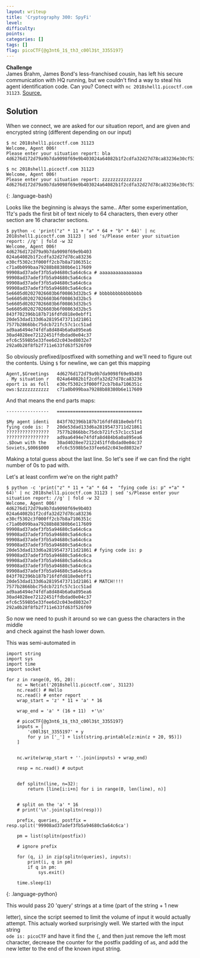 ```yaml
---
layout: writeup
title: 'Cryptography 300: SpyFi'
level: 
difficulty: 
points: 
categories: []
tags: []
flag: picoCTF{@g3nt6_1$_th3_c00l3$t_3355197}
---
```

**Challenge**  
 James Brahm, James Bond's less-franchised cousin, has left his secure
communication with HQ running, but we couldn't find a way to steal his
agent identification code. Can you? Conect with `nc
2018shell1.picoctf.com 31123`.
[Source.](writeupfiles/spy_terminal_no_flag.py)

## Solution

When we connect, we are asked for our situation report, and are given
and encrypted string (different depending on our input)

    $ nc 2018shell1.picoctf.com 31123
    Welcome, Agent 006!
    Please enter your situation report: bla
    4d6276d172d79a9b7da9098f69e9b403024a64082b1f2cdfa32d27d78ca83236e30cf5302c3f000ff2cb7b8a7106351c3fbf30cac64b016bb3fd112a28ed5478da62ea7c24a6c2956c96fbaaa3097dee75e268403189f06f1250226d6d557f9dcbadccc3485faa80ca8c04ff845819b5fb49b0414a48d3cb4993e15d5c9a05a7935360d079133605136cd91c3a85559adf26219527ad17f80a6fece062d71d6f
    
    $ nc 2018shell1.picoctf.com 31123
    Welcome, Agent 006!
    Please enter your situation report: zzzzzzzzzzzzzzz
    4d6276d172d79a9b7da9098f69e9b403024a64082b1f2cdfa32d27d78ca83236e30cf5302c3f000ff2cb7b8a7106351cc71a0b099baa79288b88380b6e1176093062f7a7751b1cd658a5bd1068c1e66da61b6aa76648777223b15da96a1f249e4ea96647c833ab65e5ec4ed409fe3414af4759f13ad15cc038b0084cdd2f7440456b962fdff9ae64e7a083561b1fda1a8e456864e71843a630207321a2728d26d94dd9b0159dce7368382298d639b818
{: .language-bash}

Looks like the beginning is always the same.. After some
experimentation, 11z's pads the first bit of text nicely to 64
characters, then every other section are 16 character sections.

    $ python -c 'print("z" * 11 + "a" * 64 + "b" * 64)' | nc 2018shell1.picoctf.com 31123 | sed 's/Please enter your situation report: //g' | fold -w 32
    Welcome, Agent 006!
    4d6276d172d79a9b7da9098f69e9b403
    024a64082b1f2cdfa32d27d78ca83236
    e30cf5302c3f000ff2cb7b8a7106351c
    c71a0b099baa79288b88380b6e117609
    99908ad37adef3fb5a94680c5a64c6ca # aaaaaaaaaaaaaaaa
    99908ad37adef3fb5a94680c5a64c6ca
    99908ad37adef3fb5a94680c5a64c6ca
    99908ad37adef3fb5a94680c5a64c6ca
    5e6605d02027026603b6f00863d32bc5 # bbbbbbbbbbbbbbbb
    5e6605d02027026603b6f00863d32bc5
    5e6605d02027026603b6f00863d32bc5
    5e6605d02027026603b6f00863d32bc5
    843f702396b187b716fdfd818e0ebff1
    20de53dad133d6a28195473711d21861
    7577b2866bbc75dcb721fc57c1cc51ad
    ad9aa6494e74fdfa8d484b6a0a895ea6
    30ad4028ee72122451ffdbdad0e04c37
    efc6c5598b5e33fee6d2c043ed8032e7
    292a0b28f8fb2f711e633fd63f526f09

So obviously prefixed/postfixed with something and we'll need to figure
out the contents. Using `$` for newline, we can get this mapping

    Agent,$Greetings   4d6276d172d79a9b7da9098f69e9b403
    . My situation r   024a64082b1f2cdfa32d27d78ca83236
    eport is as foll   e30cf5302c3f000ff2cb7b8a7106351c
    ows:$zzzzzzzzzzz   c71a0b099baa79288b88380b6e117609

And that means the end parts maps:

    ----------------   ================================
    
    $My agent identi   843f702396b187b716fdfd818e0ebff1
    fying code is: ?   20de53dad133d6a28195473711d21861
    ????????????????   7577b2866bbc75dcb721fc57c1cc51ad
    ????????????????   ad9aa6494e74fdfa8d484b6a0a895ea6
    .$Down with the    30ad4028ee72122451ffdbdad0e04c37
    Soviets,$006$000   efc6c5598b5e33fee6d2c043ed8032e7

Making a total guess about the last line. So let's see if we can find
the right  
number of 0s to pad with.

Let's at least confirm we're on the right path?

    $ python -c 'print("z" * 11 + "a" * 64 +  "fying code is: p" +"a" * 64)' | nc 2018shell1.picoctf.com 31123 | sed 's/Please enter your situation report: //g' | fold -w 32
    Welcome, Agent 006!
    4d6276d172d79a9b7da9098f69e9b403
    024a64082b1f2cdfa32d27d78ca83236
    e30cf5302c3f000ff2cb7b8a7106351c
    c71a0b099baa79288b88380b6e117609
    99908ad37adef3fb5a94680c5a64c6ca
    99908ad37adef3fb5a94680c5a64c6ca
    99908ad37adef3fb5a94680c5a64c6ca
    99908ad37adef3fb5a94680c5a64c6ca
    20de53dad133d6a28195473711d21861 # fying code is: p
    99908ad37adef3fb5a94680c5a64c6ca
    99908ad37adef3fb5a94680c5a64c6ca
    99908ad37adef3fb5a94680c5a64c6ca
    99908ad37adef3fb5a94680c5a64c6ca
    843f702396b187b716fdfd818e0ebff1
    20de53dad133d6a28195473711d21861 # MATCH!!!!
    7577b2866bbc75dcb721fc57c1cc51ad
    ad9aa6494e74fdfa8d484b6a0a895ea6
    30ad4028ee72122451ffdbdad0e04c37
    efc6c5598b5e33fee6d2c043ed8032e7
    292a0b28f8fb2f711e633fd63f526f09

So now we need to push it around so we can guess the characters in the
middle  
and check against the hash lower down.

This was semi-automated in

    import string
    import sys
    import time
    import socket
    
    for z in range(0, 95, 20):
        nc = Netcat('2018shell1.picoctf.com', 31123)
        nc.read() # Hello
        nc.read() # enter report
        wrap_start = 'z' * 11 + 'a' * 16
    
        wrap_end = 'a' * (16 + 11)  +'\n'
    
        # picoCTF{@g3nt6_1$_th3_c00l3$t_3355197}
        inputs = [
            'c00l3$t_3355197' + y
            for y in ['_'] + list(string.printable[z:min(z + 20, 95)])
        ]
    
    
        nc.write(wrap_start + ''.join(inputs) + wrap_end)
    
        resp = nc.read() # output
    
    
        def splitn(line, n=32):
            return [line[i:i+n] for i in range(0, len(line), n)]
    
    
        # split on the 'a' * 16
        # print('\n'.join(splitn(resp)))
    
        prefix, queries, postfix = resp.split('99908ad37adef3fb5a94680c5a64c6ca')
    
        pm = list(splitn(postfix))
    
        # ignore prefix
    
        for (q, i) in zip(splitn(queries), inputs):
            print(i, q in pm)
            if q in pm:
                sys.exit()
    
        time.sleep(1)
{: .language-python}

This would pass 20 'query' strings at a time (part of the string + 1 new

letter), since the script seemed to limit the volume of input it would
actually  
attempt. This actualy worked surprisingly well. We started with the
input string  
`ode is: picoCTF` and have it find the `{`, and then just remove the
left most  
character, decrease the counter for the postfix padding of `a`s, and add
the  
new letter to the end of the known input string.


